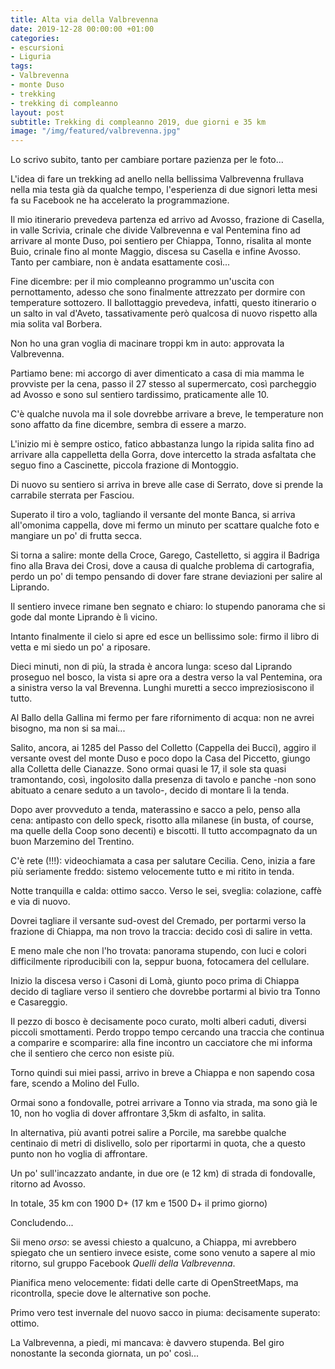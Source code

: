 ```yaml
---
title: Alta via della Valbrevenna
date: 2019-12-28 00:00:00 +01:00
categories:
- escursioni
- Liguria
tags:
- Valbrevenna
- monte Duso
- trekking
- trekking di compleanno
layout: post
subtitle: Trekking di compleanno 2019, due giorni e 35 km
image: "/img/featured/valbrevenna.jpg"
---
```


Lo scrivo subito, tanto per cambiare portare pazienza per le foto...

L'idea di fare un trekking ad anello nella bellissima Valbrevenna frullava nella mia testa già da qualche tempo, l'esperienza di due signori letta mesi fa su Facebook ne ha accelerato la programmazione.

Il mio itinerario prevedeva partenza ed arrivo ad Avosso, frazione di Casella, in valle Scrivia, crinale che divide Valbrevenna e val Pentemina fino ad arrivare al monte Duso, poi sentiero per Chiappa, Tonno, risalita al monte Buio, crinale fino al monte Maggio, discesa su Casella e infine Avosso. Tanto per cambiare, non è andata esattamente così...

Fine dicembre: per il mio compleanno programmo un'uscita con pernottamento, adesso che sono finalmente attrezzato per dormire con temperature sottozero.
Il ballottaggio prevedeva, infatti, questo itinerario o un salto in val d'Aveto, tassativamente però qualcosa di nuovo rispetto alla mia solita val Borbera.

Non ho una gran voglia di macinare troppi km in auto: approvata la Valbrevenna.

Partiamo bene: mi accorgo di aver dimenticato a casa di mia mamma le provviste per la cena, passo il 27 stesso al supermercato, così parcheggio ad Avosso e sono sul sentiero tardissimo, praticamente alle 10.

C'è qualche nuvola ma il sole dovrebbe arrivare a breve, le temperature non sono affatto da fine dicembre, sembra di essere a marzo.

L'inizio mi è sempre ostico, fatico abbastanza lungo la ripida salita fino ad arrivare alla cappelletta della Gorra, dove intercetto la strada asfaltata che seguo fino a Cascinette, piccola frazione di Montoggio.

Di nuovo su sentiero si arriva in breve alle case di Serrato, dove si prende la carrabile sterrata per Fasciou.

Superato il tiro a volo, tagliando il versante del monte Banca, si arriva all'omonima cappella, dove mi fermo un minuto per scattare qualche foto e mangiare un po' di frutta secca.

Si torna a salire: monte della Croce, Garego, Castelletto, si aggira il Badriga fino alla Brava dei Crosi, dove a causa di qualche problema di cartografia, perdo un po' di tempo pensando di dover fare strane deviazioni per salire al Liprando.

Il sentiero invece rimane ben segnato e chiaro: lo stupendo panorama che si gode dal monte Liprando è lì vicino.

Intanto finalmente il cielo si apre ed esce un bellissimo sole: firmo il libro di vetta e mi siedo un po' a riposare.

Dieci minuti, non di più, la strada è ancora lunga: sceso dal Liprando proseguo nel bosco, la vista si apre ora a destra verso la val Pentemina, ora a sinistra verso la val Brevenna. Lunghi muretti a secco impreziosiscono il tutto.

Al Ballo della Gallina mi fermo per fare rifornimento di acqua: non ne avrei bisogno, ma non si sa mai...

Salito, ancora, ai 1285 del Passo del Colletto (Cappella dei Bucci), aggiro il versante ovest del monte Duso e poco dopo la Casa del Piccetto, giungo alla Colletta delle Cianazze. Sono ormai quasi le 17, il sole sta quasi tramontando, così, ingolosito dalla presenza di tavolo e panche -non sono abituato a cenare seduto a un tavolo-, decido di montare lì la tenda.

Dopo aver provveduto a tenda, materassino e sacco a pelo, penso alla cena:  antipasto con dello speck, risotto alla milanese (in busta, of course, ma quelle della Coop sono decenti) e biscotti. Il tutto accompagnato da un buon Marzemino del Trentino.

C'è rete (!!!): videochiamata a casa per salutare Cecilia. Ceno, inizia a fare più seriamente freddo: sistemo velocemente tutto e mi ritito in tenda.

Notte tranquilla e calda: ottimo sacco. Verso le sei, sveglia: colazione, caffè e via di nuovo.

Dovrei tagliare il versante sud-ovest del Cremado, per portarmi verso la frazione di Chiappa, ma non trovo la traccia: decido così di salire in vetta.

E meno male che non l'ho trovata: panorama stupendo, con luci e colori difficilmente riproducibili con la, seppur buona, fotocamera del cellulare.

Inizio la discesa verso i Casoni di Lomà, giunto poco prima di Chiappa decido di tagliare verso il sentiero che dovrebbe portarmi al bivio tra Tonno e Casareggio.

Il pezzo di bosco è decisamente poco curato, molti alberi caduti, diversi piccoli smottamenti. Perdo troppo tempo cercando una traccia che continua a comparire e scomparire: alla fine incontro un cacciatore che mi informa che il sentiero che cerco non esiste più.

Torno quindi sui miei passi, arrivo in breve a Chiappa e non sapendo cosa fare, scendo a Molino del Fullo.

Ormai sono a fondovalle, potrei arrivare a Tonno via strada, ma sono già le 10, non ho voglia di dover affrontare 3,5km di asfalto, in salita.

In alternativa, più avanti potrei salire a Porcile, ma sarebbe qualche centinaio di metri di dislivello, solo per riportarmi in quota, che a questo punto non ho voglia di affrontare.

Un po' sull'incazzato andante, in due ore (e 12 km) di strada di fondovalle, ritorno ad Avosso.

In totale, 35 km con 1900 D+ (17 km e 1500 D+ il primo giorno)

Concludendo...

Sii meno *orso*: se avessi chiesto a qualcuno, a Chiappa, mi avrebbero spiegato che un sentiero invece esiste, come sono venuto a sapere al mio ritorno, sul gruppo Facebook *Quelli della Valbrevenna*.

Pianifica meno velocemente: fidati delle carte di OpenStreetMaps, ma ricontrolla, specie dove le alternative son poche.

Primo vero test invernale del nuovo sacco in piuma: decisamente superato: ottimo.

La Valbrevenna, a piedi, mi mancava: è davvero stupenda. Bel giro nonostante la seconda giornata, un po' così...
